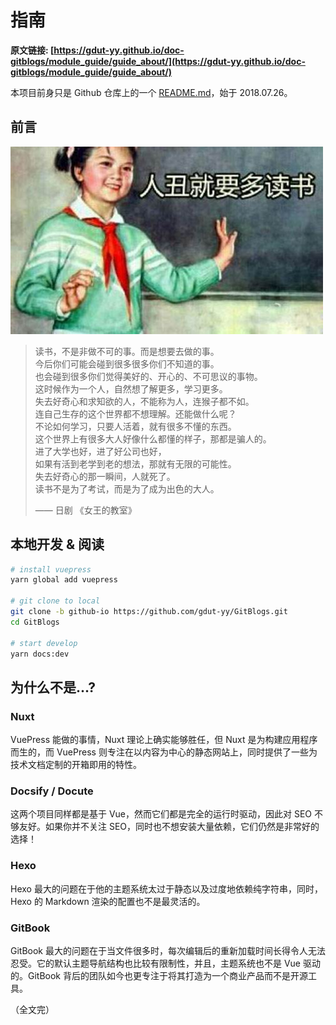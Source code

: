 # 指南

**原文链接: [https://gdut-yy.github.io/doc-gitblogs/module_guide/guide_about/](https://gdut-yy.github.io/doc-gitblogs/module_guide/guide_about/)**

本项目前身只是 Github 仓库上的一个 [README.md](https://github.com/gdut-yy/GitBlogs)，始于 2018.07.26。

## 前言

![](./emoji.jpg)

> 读书，不是非做不可的事。而是想要去做的事。  
> 今后你们可能会碰到很多很多你们不知道的事。  
> 也会碰到很多你们觉得美好的、开心的、不可思议的事物。  
> 这时候作为一个人，自然想了解更多，学习更多。  
> 失去好奇心和求知欲的人，不能称为人，连猴子都不如。  
> 连自己生存的这个世界都不想理解。还能做什么呢？  
> 不论如何学习，只要人活着，就有很多不懂的东西。  
> 这个世界上有很多大人好像什么都懂的样子，那都是骗人的。  
> 进了大学也好，进了好公司也好，  
> 如果有活到老学到老的想法，那就有无限的可能性。  
> 失去好奇心的那一瞬间，人就死了。  
> 读书不是为了考试，而是为了成为出色的大人。
>
> —— 日剧 《女王的教室》

## 本地开发 & 阅读

```sh
# install vuepress
yarn global add vuepress

# git clone to local
git clone -b github-io https://github.com/gdut-yy/GitBlogs.git
cd GitBlogs

# start develop
yarn docs:dev
```

## 为什么不是...?

### Nuxt

VuePress 能做的事情，Nuxt 理论上确实能够胜任，但 Nuxt 是为构建应用程序而生的，而 VuePress 则专注在以内容为中心的静态网站上，同时提供了一些为技术文档定制的开箱即用的特性。

### Docsify / Docute

这两个项目同样都是基于 Vue，然而它们都是完全的运行时驱动，因此对 SEO 不够友好。如果你并不关注 SEO，同时也不想安装大量依赖，它们仍然是非常好的选择！

### Hexo

Hexo 最大的问题在于他的主题系统太过于静态以及过度地依赖纯字符串，同时，Hexo 的 Markdown 渲染的配置也不是最灵活的。

### GitBook

GitBook 最大的问题在于当文件很多时，每次编辑后的重新加载时间长得令人无法忍受。它的默认主题导航结构也比较有限制性，并且，主题系统也不是 Vue 驱动的。GitBook 背后的团队如今也更专注于将其打造为一个商业产品而不是开源工具。

（全文完）

